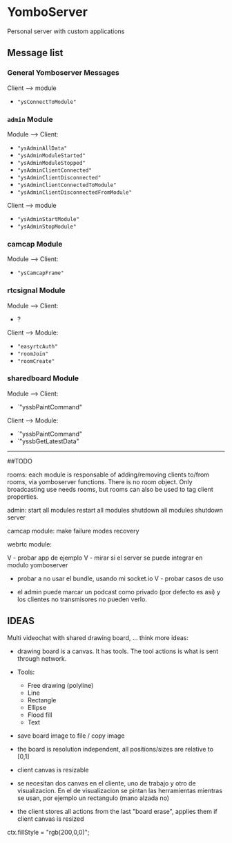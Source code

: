
# YomboServer
Personal server with custom applications



## Message list

### General Yomboserver Messages

Client --> module

 - `"ysConnectToModule"`

### `admin` Module

Module --> Client:

 - `"ysAdminAllData"`
 - `"ysAdminModuleStarted"`
 - `"ysAdminModuleStopped"`
 - `"ysAdminClientConnected"`
 - `"ysAdminClientDisconnected"`
 - `"ysAdminClientConnectedToModule"`
 - `"ysAdminClientDisconnectedFromModule"`

Client --> module

 - `"ysAdminStartModule"`
 - `"ysAdminStopModule"`


### camcap Module

Module --> Client:

 - `"ysCamcapFrame"`


### rtcsignal Module

Module --> Client:

 - ?

Client --> Module:

 - `"easyrtcAuth"`
 - `"roomJoin"`
 - `"roomCreate"`


### sharedboard Module

Module --> Client:

 - `"yssbPaintCommand"

Client --> Module:

 - `"yssbPaintCommand"
 - `"yssbGetLatestData"


-------------------------------------------------------


##TODO

rooms:
    each module is responsable of adding/removing clients to/from rooms, via yomboserver functions. There is no room object.
    Only broadcasting use needs rooms, but rooms can also be used to tag client properties.

admin:
    start all modules
    restart all modules
    shutdown all modules
    shutdown server

camcap module:
    make failure modes recovery


webrtc module:

 V - probar app de ejemplo
 V - mirar si el server se puede integrar en modulo yomboserver
   - probar a no usar el bundle, usando mi socket.io
 V - probar casos de uso

 - el admin puede marcar un podcast como privado (por defecto es así) y los clientes no transmisores no pueden verlo.


## IDEAS

Multi videochat with shared drawing board, ... think more ideas:

 - drawing board is a canvas. It has tools. The tool actions is what is sent through network.

 - Tools:
    - Free drawing (polyline)
    - Line
    - Rectangle
    - Ellipse
    - Flood fill
    - Text

 - save board image to file / copy image

 - the board is resolution independent, all positions/sizes are relative to [0,1]

 - client canvas is resizable

 - se necesitan dos canvas en el cliente, uno de trabajo y otro de visualizacion.
    En el de visualizacion se pintan las herramientas mientras se usan, por ejemplo un rectangulo (mano alzada no)

 - the client stores all actions from the last "board erase", applies them if client canvas is resized

ctx.fillStyle = "rgb(200,0,0)";